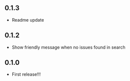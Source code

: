 ## 0.1.3
* Readme update

## 0.1.2
* Show friendly message when no issues found in search

## 0.1.0
* First release!!!
